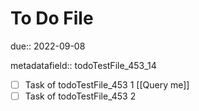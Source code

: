 # To Do File

due:: 2022-09-08

metadatafield:: todoTestFile_453\_14

- [ ] Task of todoTestFile_453 1 [[Query me]]
- [ ] Task of todoTestFile_453 2
